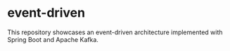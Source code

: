 # event-driven
This repository showcases an event-driven architecture implemented with Spring Boot and Apache Kafka.
